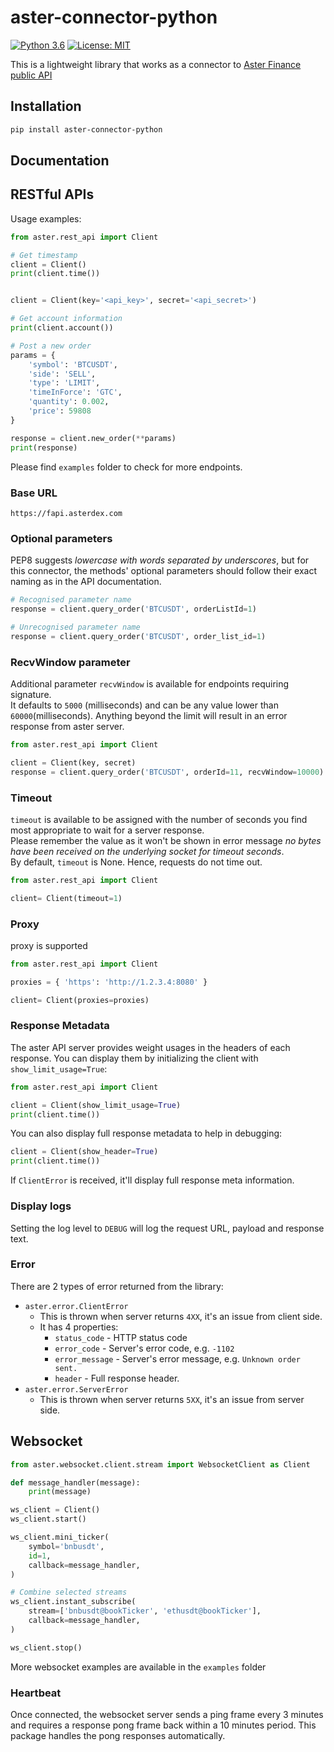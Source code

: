 # aster-connector-python
[![Python 3.6](https://img.shields.io/badge/python-3.6+-blue.svg)](https://www.python.org/downloads/release/python-360/)
[![License: MIT](https://img.shields.io/badge/License-MIT-yellow.svg)](https://opensource.org/licenses/MIT)

This is a lightweight library that works as a connector to [Aster Finance public API](https://github.com/asterdex/api-docs)

## Installation

```bash
pip install aster-connector-python
```

## Documentation


## RESTful APIs

Usage examples:
```python
from aster.rest_api import Client 

# Get timestamp
client = Client()
print(client.time())


client = Client(key='<api_key>', secret='<api_secret>')

# Get account information
print(client.account())

# Post a new order
params = {
    'symbol': 'BTCUSDT',
    'side': 'SELL',
    'type': 'LIMIT',
    'timeInForce': 'GTC',
    'quantity': 0.002,
    'price': 59808
}

response = client.new_order(**params)
print(response)
```
Please find `examples` folder to check for more endpoints.

### Base URL
`https://fapi.asterdex.com`

### Optional parameters

PEP8 suggests _lowercase with words separated by underscores_, but for this connector,
the methods' optional parameters should follow their exact naming as in the API documentation.

```python
# Recognised parameter name
response = client.query_order('BTCUSDT', orderListId=1)

# Unrecognised parameter name
response = client.query_order('BTCUSDT', order_list_id=1)
```

### RecvWindow parameter

Additional parameter `recvWindow` is available for endpoints requiring signature.<br/>
It defaults to `5000` (milliseconds) and can be any value lower than `60000`(milliseconds).
Anything beyond the limit will result in an error response from aster server.

```python
from aster.rest_api import Client

client = Client(key, secret)
response = client.query_order('BTCUSDT', orderId=11, recvWindow=10000)
```

### Timeout

`timeout` is available to be assigned with the number of seconds you find most appropriate to wait for a server response.<br/>
Please remember the value as it won't be shown in error message _no bytes have been received on the underlying socket for timeout seconds_.<br/>
By default, `timeout` is None. Hence, requests do not time out.

```python
from aster.rest_api import Client

client= Client(timeout=1)
```

### Proxy
proxy is supported

```python
from aster.rest_api import Client

proxies = { 'https': 'http://1.2.3.4:8080' }

client= Client(proxies=proxies)
```

### Response Metadata

The aster API server provides weight usages in the headers of each response.
You can display them by initializing the client with `show_limit_usage=True`:

```python
from aster.rest_api import Client

client = Client(show_limit_usage=True)
print(client.time())
```

You can also display full response metadata to help in debugging:

```python
client = Client(show_header=True)
print(client.time())
```

If `ClientError` is received, it'll display full response meta information.

### Display logs

Setting the log level to `DEBUG` will log the request URL, payload and response text.

### Error

There are 2 types of error returned from the library:
- `aster.error.ClientError`
    - This is thrown when server returns `4XX`, it's an issue from client side.
    - It has 4 properties:
        - `status_code` - HTTP status code
        - `error_code` - Server's error code, e.g. `-1102`
        - `error_message` - Server's error message, e.g. `Unknown order sent.`
        - `header` - Full response header. 
- `aster.error.ServerError`
    - This is thrown when server returns `5XX`, it's an issue from server side.

## Websocket

```python
from aster.websocket.client.stream import WebsocketClient as Client

def message_handler(message):
    print(message)

ws_client = Client()
ws_client.start()

ws_client.mini_ticker(
    symbol='bnbusdt',
    id=1,
    callback=message_handler,
)

# Combine selected streams
ws_client.instant_subscribe(
    stream=['bnbusdt@bookTicker', 'ethusdt@bookTicker'],
    callback=message_handler,
)

ws_client.stop()
```
More websocket examples are available in the `examples` folder

### Heartbeat

Once connected, the websocket server sends a ping frame every 3 minutes and requires a response pong frame back within
a 10 minutes period. This package handles the pong responses automatically.
